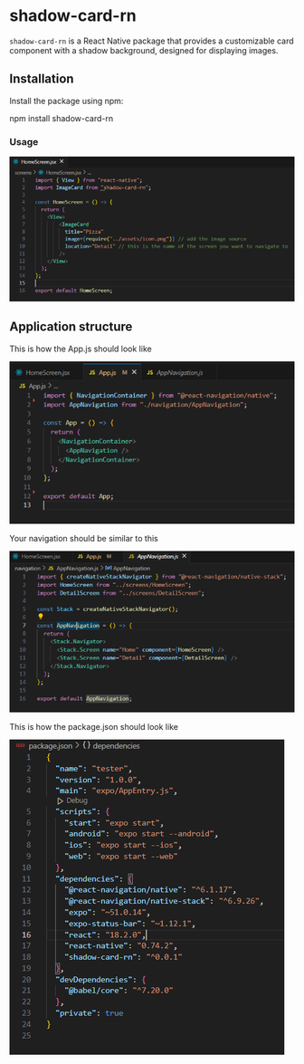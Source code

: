 # shadow-card-rn

`shadow-card-rn` is a React Native package that provides a customizable card component with a shadow background, designed for displaying images.

## Installation

Install the package using npm:

npm install shadow-card-rn

### Usage

![Screenshot of the code snippet.](/assets/code_snippet.png)

## Application structure

This is how the App.js should look like

![Screenshot of App Js.](/assets/app.js.png)

Your navigation should be similar to this

![Screenshot of navigation.](/assets/app_nav.png)


This is how the package.json should look like

![Screenshot of package.json.](/assets/package.json.png)
